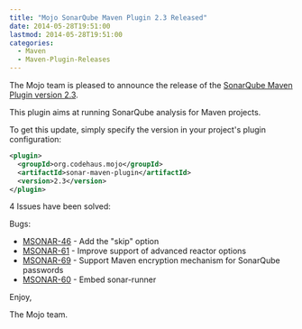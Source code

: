 ```yaml
---
title: "Mojo SonarQube Maven Plugin 2.3 Released"
date: 2014-05-28T19:51:00
lastmod: 2014-05-28T19:51:00
categories:
  - Maven
  - Maven-Plugin-Releases
---
```

The Mojo team is pleased to announce the release of the 
[SonarQube Maven Plugin version 2.3](http://mojo.codehaus.org/sonar-maven-plugin/).

This plugin aims at running SonarQube analysis for Maven projects.


To get this update, simply specify the version in your project's plugin configuration:

```xml
<plugin>
  <groupId>org.codehaus.mojo</groupId>
  <artifactId>sonar-maven-plugin</artifactId>
  <version>2.3</version>
</plugin>
```
<!-- more -->

4 Issues have been solved:

Bugs:

* [MSONAR-46](https://issues.apache.org/jira/browse/MSONAR-46) - Add the "skip" option
* [MSONAR-61](https://issues.apache.org/jira/browse/MSONAR-61) - Improve support of advanced reactor options
* [MSONAR-69](https://issues.apache.org/jira/browse/MSONAR-69) - Support Maven encryption mechanism for SonarQube passwords
* [MSONAR-60](https://issues.apache.org/jira/browse/MSONAR-60) - Embed sonar-runner

Enjoy,

The Mojo team.
